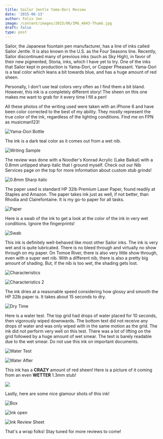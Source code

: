 ```yaml
---
title: Sailor Jentle Yama-Dori Review
date: '2015-06-13'
author: Felix Jen
image: /content/images/2015/06/IMG_4843-Thumb.jpg
draft: false
type: post
---
```

Sailor, the Japanese fountain pen manufacturer, has a line of inks called Sailor Jentle. It is also known in the U.S. as the Four Seasons line. Recently, Sailor discontinued many of previous inks (such as Sky High), in favor of their new pigmented, Storia, inks, which I have yet to try. One of the inks that Sailor kept in production is Yama-Dori, or Copper Pheasant. Yama-Dori is a teal color which leans a bit towards blue, and has a huge amount of red sheen.

Personally, I don't use teal colors very often as I find them a bit bland. However, this ink is a completely different story! The sheen on this one makes me want to grab for it every time I fill a pen!

All these photos of the writing used were taken with an iPhone 6 and have been color corrected to the best of my ability. They mostly represent the true color of the ink, regardless of the lighting conditions. Find me on FPN as musicman123!

![Yama-Dori Bottle](/content/images/2015/06/IMG_4843-1.jpg)

The ink is a dark teal color as it comes out from a wet nib. 

![Writing Sample](/content/images/reviews/Sailor/Yama-Dori/Ink.jpg)

The review was done with a Noodler's Konrad Acrylic (Lake Baikal) with a 0.8mm untipped sharp italic that I ground myself. Check out our Nib Services page on the top for more information about custom stub grinds!

![0.8mm Sharp italic](/content/images/reviews/Sailor/Yama-Dori/Nib.jpg)

The paper used is standard HP 32lb Premium Laser Paper, found readily at Staples and Amazon. The paper takes ink just as well, if not better, than Rhodia and Clairefontaine. It is my go-to paper for all tasks. 

![Paper](/content/images/reviews/Sailor/Yama-Dori/Paper.jpg)

Here is a swab of the ink to get a look at the color of the ink in very wet conditions. Ignore the fingerprints! 

![Swab](/content/images/reviews/Sailor/Yama-Dori%20(Jentle)%203.jpg)

This ink is definitely well-behaved like most other Sailor inks. The ink is very wet and is quite lubricated. There is no bleed through and virtually no show through on my paper. On Tomoe River, there is also very little show through, even with a super wet nib. With a different nib, there is also a pretty big amount of shading. But, if the nib is too wet, the shading gets lost. 

![Characteristics](/content/images/reviews/Sailor/Yama-Dori/Characteristics.jpg)

![Characteristics 2](/content/images/reviews/Sailor/Yama-Dori/Characteristics%202.jpg)

The ink dries at a reasonable speed considering how glossy and smooth the HP 32lb paper is. It takes about 15 seconds to dry.

![Dry Time](/content/images/reviews/Sailor/Yama-Dori/Dry%20Time.jpg)

Here is a water test. The top grid had drops of water placed for 10 seconds, then vigorously wiped downwards. The bottom text did not receive any drops of water and was only wiped with in the same motion as the grid. The ink did not perform very well on this test. There was a lot of lifting on the grid followed by a huge amount of wet smear. The text is barely readable due to the wet smear. Do not use this ink on important documents.

![Water Test](/content/images/reviews/Sailor/Yama-Dori/Water.jpg)

![Water After](/content/images/reviews/Sailor/Yama-Dori/Water%20After.jpg)

This ink has a **CRAZY** amount of red sheen! Here is a picture of it coming from an even **WETTER** 1.3mm stub!

![](/content/images/2015/06/IMG_2238.jpg)

Lastly, here are some nice glamour shots of this ink!

![Box](/content/images/2015/06/IMG_4841-1.jpg)

![Ink open](/content/images/2015/06/IMG_4844-1.jpg)

![Ink Review Sheet](/content/images/2015/06/IMG_4845.jpg)

That's a wrap folks! Stay tuned for more reviews to come!

